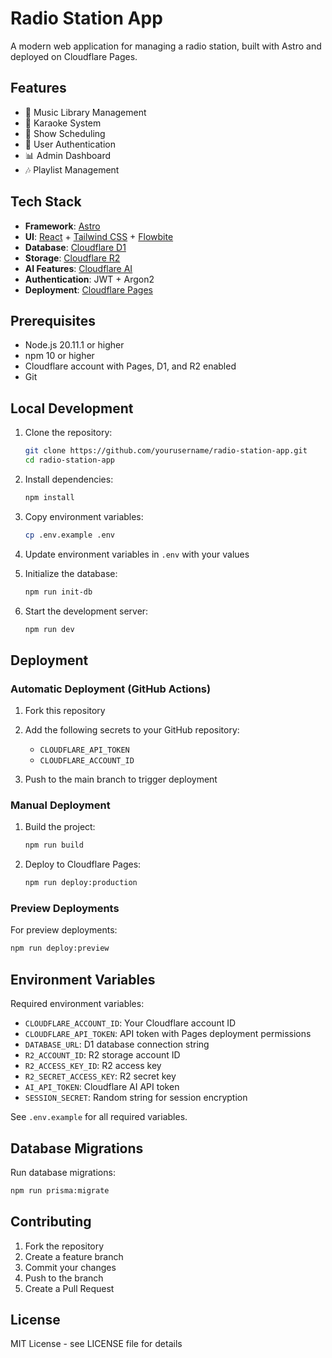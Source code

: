 # Radio Station App

A modern web application for managing a radio station, built with Astro and deployed on Cloudflare Pages.

## Features

- 🎵 Music Library Management
- 🎤 Karaoke System
- 📝 Show Scheduling
- 👥 User Authentication
- 📊 Admin Dashboard
- 🎶 Playlist Management

## Tech Stack

- **Framework**: [Astro](https://astro.build)
- **UI**: [React](https://reactjs.org) + [Tailwind CSS](https://tailwindcss.com) + [Flowbite](https://flowbite.com)
- **Database**: [Cloudflare D1](https://developers.cloudflare.com/d1)
- **Storage**: [Cloudflare R2](https://developers.cloudflare.com/r2)
- **AI Features**: [Cloudflare AI](https://developers.cloudflare.com/ai)
- **Authentication**: JWT + Argon2
- **Deployment**: [Cloudflare Pages](https://pages.cloudflare.com)

## Prerequisites

- Node.js 20.11.1 or higher
- npm 10 or higher
- Cloudflare account with Pages, D1, and R2 enabled
- Git

## Local Development

1. Clone the repository:
   ```bash
   git clone https://github.com/yourusername/radio-station-app.git
   cd radio-station-app
   ```

2. Install dependencies:
   ```bash
   npm install
   ```

3. Copy environment variables:
   ```bash
   cp .env.example .env
   ```

4. Update environment variables in `.env` with your values

5. Initialize the database:
   ```bash
   npm run init-db
   ```

6. Start the development server:
   ```bash
   npm run dev
   ```

## Deployment

### Automatic Deployment (GitHub Actions)

1. Fork this repository
2. Add the following secrets to your GitHub repository:
   - `CLOUDFLARE_API_TOKEN`
   - `CLOUDFLARE_ACCOUNT_ID`

3. Push to the main branch to trigger deployment

### Manual Deployment

1. Build the project:
   ```bash
   npm run build
   ```

2. Deploy to Cloudflare Pages:
   ```bash
   npm run deploy:production
   ```

### Preview Deployments

For preview deployments:
```bash
npm run deploy:preview
```

## Environment Variables

Required environment variables:

- `CLOUDFLARE_ACCOUNT_ID`: Your Cloudflare account ID
- `CLOUDFLARE_API_TOKEN`: API token with Pages deployment permissions
- `DATABASE_URL`: D1 database connection string
- `R2_ACCOUNT_ID`: R2 storage account ID
- `R2_ACCESS_KEY_ID`: R2 access key
- `R2_SECRET_ACCESS_KEY`: R2 secret key
- `AI_API_TOKEN`: Cloudflare AI API token
- `SESSION_SECRET`: Random string for session encryption

See `.env.example` for all required variables.

## Database Migrations

Run database migrations:
```bash
npm run prisma:migrate
```

## Contributing

1. Fork the repository
2. Create a feature branch
3. Commit your changes
4. Push to the branch
5. Create a Pull Request

## License

MIT License - see LICENSE file for details
